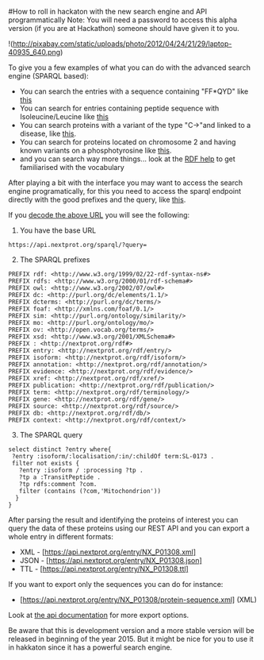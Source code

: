 #How to roll in hackaton with the new search engine and API programmatically
Note: You will need a password to access this alpha version (if you are at Hackathon) someone should have given it to you.

!(http://pixabay.com/static/uploads/photo/2012/04/24/21/29/laptop-40935_640.png)

To give you a few examples of what you can do with the advanced search engine (SPARQL based):
* You can search the entries with a sequence containing "FF*QYD" like [this](https://search.nextprot.org/proteins/search?mode=advanced&order=desc&sparql=%23Q93%20with%20a%20sequence%20containing%20%22FF*QYD%22%20%20is%20any%20peptide%20of%20any%20length%0A%3Fentry%20:isoform%20%2F%20:sequence%20%2F%20:chain%20%3Fchain%20.%0A%09%20%20%20filter(regex(%3Fchain,%20%22FF.%2BQYD%22))&rows=50)
* You can search for entries containing peptide sequence with Isoleucine/Leucine like [this](https://search.nextprot.org/proteins/search?mode=advanced&order=desc&sparql=%23Search%20for%20entry%20containing%20peptide%20sequence%20with%20Isoleucine%2FLeucine%0A%23Test%20peptide%20from%20insulin%0ASELECT%20distinct%20%3Fentry%0AWHERE%20%7B%0A%20%20%3Fentry%20rdf:type%20:Entry%20.%0A%20%20%3Fentry%20:isoform%20%2F%20:sequence%20%2F%20:chain%20%3Fchain%20.%0A%20%20filter%20(%20regex(%3Fchain,%20%22FVNQH%5BI%7CL%5DCGSH%22%5E%5Exsd:string))%0A%7D&rows=50)
* You can search proteins with a variant of the type "C->"and linked to a disease, like [this](https://search.nextprot.org/proteins/search?mode=advanced&order=desc&sparql=%23Q048%20with%20a%20variant%20of%20the%20type%20%22C-%3E%22%20(Cys%20to%20anything%20else)%20and%20the%20variant%20is%20linked%20to%20a%20disease%0A%3Fentry%20:isoform%20%2F%20:variant%20%3Fvariant%20.%0A%3Fvariant%20:original%20%22C%22%5E%5Exsd:string%3B:variation%20%3Fv.%0A%3Fvariant%20:disease%20%3FsomeDisease%20.&rows=50).
* You can search for proteins located on chromosome 2 and having known variants on a phosphotyrosine like [this](https://search.nextprot.org/proteins/search?mode=advanced&order=desc&sparql=%23Q097%20located%20on%20chromosome%202%20and%20having%20known%20variants%20on%20a%20phosphotyrosine%0A%3Fentry%20:isoform%20%3Fiso%20%3B%0A%20%20%20%20%20%20%20:gene%20%2F%20:chromosome%20%222%22%5E%5Exsd:string%20.%0A%20%20%3Fiso%20:modifiedResidue%20%20%3Fptm%20%3B%0A%20%20%20%20%20%20%20:variant%20%3Fvar%20.%0A%20%20%3Fptm%20:in%20term:PTM-0255%20%3B%20%23phosphotyrosine%0A%20%20%20%20%20%20%20:in%20%2F%20rdfs:label%20%3FptmName%20%3B%0A%20%20%20%20%20%20%20:start%20%3Fposition%20.%0A%20%20%3Fvar%20rdf:type%20:SequenceVariant%20%3B%0A%20%20%20%20%20%20%20:start%20%3Fposition%20.&rows=50).
* and  you can search way more things... look at the [RDF help](https://search.nextprot.org/rdf-help) to get familiarised with the vocabulary 

After playing a bit with the interface you may want to access the search engine programatically, for this you need to access the sparql endpoint directly with the good prefixes and the query, like [this](https://api.nextprot.org/sparql/?query=PREFIX+rdf:+%3Chttp:%2F%2Fwww.w3.org%2F1999%2F02%2F22-rdf-syntax-ns%23%3E%0APREFIX+rdfs:+%3Chttp:%2F%2Fwww.w3.org%2F2000%2F01%2Frdf-schema%23%3E%0APREFIX+owl:+%3Chttp:%2F%2Fwww.w3.org%2F2002%2F07%2Fowl%23%3E%0APREFIX+dc:+%3Chttp:%2F%2Fpurl.org%2Fdc%2Felements%2F1.1%2F%3E%0APREFIX+dcterms:+%3Chttp:%2F%2Fpurl.org%2Fdc%2Fterms%2F%3E%0APREFIX+foaf:+%3Chttp:%2F%2Fxmlns.com%2Ffoaf%2F0.1%2F%3E%0APREFIX+sim:+%3Chttp:%2F%2Fpurl.org%2Fontology%2Fsimilarity%2F%3E%0APREFIX+mo:+%3Chttp:%2F%2Fpurl.org%2Fontology%2Fmo%2F%3E%0APREFIX+ov:+%3Chttp:%2F%2Fopen.vocab.org%2Fterms%2F%3E%0APREFIX+xsd:+%3Chttp:%2F%2Fwww.w3.org%2F2001%2FXMLSchema%23%3E%0APREFIX+:+%3Chttp:%2F%2Fnextprot.org%2Frdf%23%3E%0APREFIX+entry:+%3Chttp:%2F%2Fnextprot.org%2Frdf%2Fentry%2F%3E%0APREFIX+isoform:+%3Chttp:%2F%2Fnextprot.org%2Frdf%2Fisoform%2F%3E%0APREFIX+annotation:+%3Chttp:%2F%2Fnextprot.org%2Frdf%2Fannotation%2F%3E%0APREFIX+evidence:+%3Chttp:%2F%2Fnextprot.org%2Frdf%2Fevidence%2F%3E%0APREFIX+xref:+%3Chttp:%2F%2Fnextprot.org%2Frdf%2Fxref%2F%3E%0APREFIX+publication:+%3Chttp:%2F%2Fnextprot.org%2Frdf%2Fpublication%2F%3E%0APREFIX+term:+%3Chttp:%2F%2Fnextprot.org%2Frdf%2Fterminology%2F%3E%0APREFIX+gene:+%3Chttp:%2F%2Fnextprot.org%2Frdf%2Fgene%2F%3E%0APREFIX+source:+%3Chttp:%2F%2Fnextprot.org%2Frdf%2Fsource%2F%3E%0APREFIX+db:+%3Chttp:%2F%2Fnextprot.org%2Frdf%2Fdb%2F%3E%0APREFIX+context:+%3Chttp:%2F%2Fnextprot.org%2Frdf%2Fcontext%2F%3E%0A%0Aselect%20distinct%20%3Fentry%20where%7B%0A%20%3Fentry%20:isoform%2F:localisation%2F:in%2F:childOf%20term:SL-0173%20.%0A%20filter%20not%20exists%20%7B%0A%20%20%20%3Fentry%20:isoform%20%2F%20:processing%20%3Ftp%20.%0A%20%20%20%3Ftp%20a%20:TransitPeptide%20.%0A%20%20%20%3Ftp%20rdfs:comment%20%3Fcom.%0A%20%20%20filter%20(contains%20(%3Fcom,%27Mitochondrion%27))%0A%20%20%7D%0A%7D). 

If you [decode the above URL](http://meyerweb.com/eric/tools/dencoder/) you will see the following:

1) You have the base URL
```
https://api.nextprot.org/sparql/?query=
```

2) The SPARQL prefixes
```
PREFIX rdf: <http://www.w3.org/1999/02/22-rdf-syntax-ns#>
PREFIX rdfs: <http://www.w3.org/2000/01/rdf-schema#>
PREFIX owl: <http://www.w3.org/2002/07/owl#>
PREFIX dc: <http://purl.org/dc/elements/1.1/>
PREFIX dcterms: <http://purl.org/dc/terms/>
PREFIX foaf: <http://xmlns.com/foaf/0.1/>
PREFIX sim: <http://purl.org/ontology/similarity/>
PREFIX mo: <http://purl.org/ontology/mo/>
PREFIX ov: <http://open.vocab.org/terms/>
PREFIX xsd: <http://www.w3.org/2001/XMLSchema#>
PREFIX : <http://nextprot.org/rdf#>
PREFIX entry: <http://nextprot.org/rdf/entry/>
PREFIX isoform: <http://nextprot.org/rdf/isoform/>
PREFIX annotation: <http://nextprot.org/rdf/annotation/>
PREFIX evidence: <http://nextprot.org/rdf/evidence/>
PREFIX xref: <http://nextprot.org/rdf/xref/>
PREFIX publication: <http://nextprot.org/rdf/publication/>
PREFIX term: <http://nextprot.org/rdf/terminology/>
PREFIX gene: <http://nextprot.org/rdf/gene/>
PREFIX source: <http://nextprot.org/rdf/source/>
PREFIX db: <http://nextprot.org/rdf/db/>
PREFIX context: <http://nextprot.org/rdf/context/>
```

3) The SPARQL query
```
select distinct ?entry where{
 ?entry :isoform/:localisation/:in/:childOf term:SL-0173 .
 filter not exists {
   ?entry :isoform / :processing ?tp .
   ?tp a :TransitPeptide .
   ?tp rdfs:comment ?com.
   filter (contains (?com,'Mitochondrion'))
  }
}
```


After parsing the result and identifying the proteins of interest you can query the data of these proteins using our REST API and you can export a whole entry in different formats:
* XML - [https://api.nextprot.org/entry/NX_P01308.xml]
* JSON - [https://api.nextprot.org/entry/NX_P01308.json]
* TTL - [https://api.nextprot.org/entry/NX_P01308.ttl]

If you want to export only the sequences you can do for instance:
* [https://api.nextprot.org/entry/NX_P01308/protein-sequence.xml]  (XML)

Look at [the api documentation](https://search.nextprot.org/api-info) for more export options.

Be aware that this is development version and a more stable version will be released in beginning of the year 2015. But it might be nice for you to use it in hakkaton since it has a powerful search engine.
